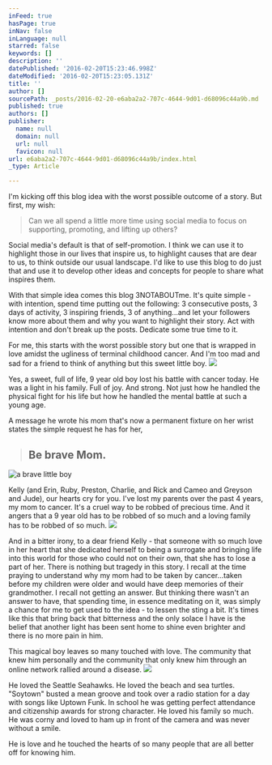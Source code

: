 ```yaml
---
inFeed: true
hasPage: true
inNav: false
inLanguage: null
starred: false
keywords: []
description: ''
datePublished: '2016-02-20T15:23:46.998Z'
dateModified: '2016-02-20T15:23:05.131Z'
title: ''
author: []
sourcePath: _posts/2016-02-20-e6aba2a2-707c-4644-9d01-d68096c44a9b.md
published: true
authors: []
publisher:
  name: null
  domain: null
  url: null
  favicon: null
url: e6aba2a2-707c-4644-9d01-d68096c44a9b/index.html
_type: Article

---
```

I'm kicking off this blog idea with the worst possible outcome of a story. But first, my wish: 
> 
> Can we all spend a little more time using social media to focus on supporting, promoting, and lifting up others? 

Social media's default is that of self-promotion. I think we can use it to highlight those in our lives that inspire us, to highlight causes that are dear to us, to think outside our usual landscape. I'd like to use this blog to do just that and use it to develop other ideas and concepts for people to share what inspires them.

With that simple idea comes this blog 3NOTABOUTme. It's quite simple - with intention, spend time putting out the following:  3 consecutive posts, 3 days of activity, 3 inspiring friends, 3 of anything...and let your followers know more about them and why you want to highlight their story. Act with intention and don't break up the posts. Dedicate some true time to it.

For me, this starts with the worst possible story but one that is wrapped in love amidst the ugliness of terminal childhood cancer. And I'm too mad and sad for a friend to think of anything but this sweet little boy. ![](https://the-grid-user-content.s3-us-west-2.amazonaws.com/86723fc4-a12d-43ad-825f-a8d73ad5ea83.jpg)

Yes, a sweet, full of life, 9 year old boy lost his battle with cancer today. He was a light in his family. Full of joy. And strong. Not just how he handled the physical fight for his life but how he handled the mental battle at such a young age.

A message he wrote his mom that's now a permanent fixture on her wrist states the simple request he has for her, 
> 
> ## Be brave Mom.

![a brave little boy](https://s3-us-west-2.amazonaws.com/the-grid-img/p/81ae1efcc9e0cf0b96e54abdaa5569f2812669a3.jpg)

Kelly (and Erin, Ruby, Preston, Charlie, and Rick and Cameo and Greyson and Jude), our hearts cry for you. I've lost my parents over the past 4 years, my mom to cancer. It's a cruel way to be robbed of precious time. And it angers that a 9 year old has to be robbed of so much and a loving family has to be robbed of so much. ![](https://the-grid-user-content.s3-us-west-2.amazonaws.com/6800cd0c-92f0-4521-940f-8fe80021466a.JPG)

And in a bitter irony, to a dear friend Kelly - that someone with so much love in her heart that she dedicated herself to being a surrogate and bringing life into this world for those who could not on their own, that she has to lose a part of her. There is nothing but tragedy in this story. I recall at the time praying to understand why my mom had to be taken by cancer...taken before my children were older and would have deep memories of their grandmother. I recall not getting an answer. But thinking there wasn't an answer to have, that spending time, in essence meditating on it, was simply a chance for me to get used to the idea - to lessen the sting a bit. It's times like this that bring back that bitterness and the only solace I have is the belief that another light has been sent home to shine even brighter and there is no more pain in him.

This magical boy leaves so many touched with love. The community that knew him personally and the community that only knew him through an online network rallied around a disease. ![](https://the-grid-user-content.s3-us-west-2.amazonaws.com/44db92cc-efa9-460d-b6a9-906e7fab3b7d.jpg)

He loved the Seattle Seahawks. He loved the beach and sea turtles. "Soytown" busted a mean groove and took over a radio station for a day with songs like Uptown Funk. In school he was getting perfect attendance and citizenship awards for strong character. He loved his family so much. He was corny and loved to ham up in front of the camera and was never without a smile.

He is love and he touched the hearts of so many people that are all better off for knowing him.